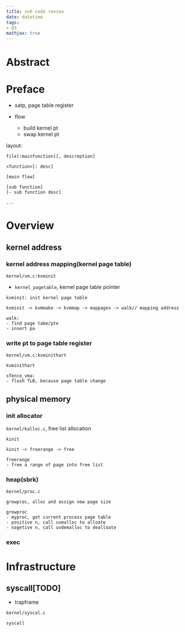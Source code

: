 ```yaml
---
title: xv6 code review
date: datetime
tags: 
- OS
mathjax: true
---
```


# Abstract


# Preface

- satp, page table register

- flow
	* build kernel pt
	* swap kernel pt

layout:

`file[:mainfunction][, descreption]`

```
<function>[: desc]

[main flow]

[sub function]
[- sub function desc]

...
```

# Overview

## kernel address

### kernel address mapping(kernel page table)

`kernel/vm.c:kvminit`

- `kernel_pagetable`, kernel page table pointer

```
kvminit: init kernel page table

kvminit -> kvmmake -> kvmmap -> mappages -> walk// mapping address

walk:
- find page tabe/pte
- insert pa
```

### write pt to page table register

`kernel/vm.c:kvminithart`

```
kvminithart

sfence_vma:
- flush TLB, because page table change
```

## physical memory

### init allocator

`kernel/kalloc.c`, free list allocation

```
kinit 

kinit -> freerange -> free

freerange
- free a range of page into free list
```


### heap(sbrk)

`kernel/proc.c`

```
growproc, alloc and assign new page size

growproc
- myproc, get current process page table
- positive n, call uvmalloc to alloate
- nagetive n, call uvdemalloc to dealloate
```

### exec


# Infrastructure

## syscall[TODO]

- trapframe

`kernel/syscal.c`

```
syscall
```

